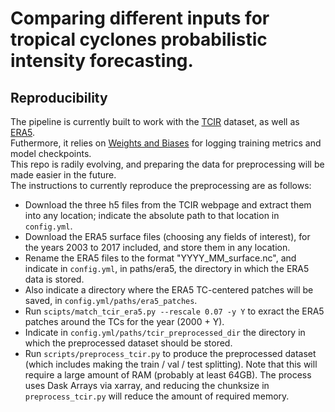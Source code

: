 # Comparing different inputs for tropical cyclones probabilistic intensity forecasting.
## Reproducibility
The pipeline is currently built to work with the [TCIR](https://www.csie.ntu.edu.tw/~htlin/program/TCIR/) dataset, as well as [ERA5](https://cds.climate.copernicus.eu/cdsapp#!/dataset/reanalysis-era5-pressure-levels?tab=overview).  
Futhermore, it relies on [Weights and Biases](https://wandb.ai/site) for logging training metrics and model checkpoints.  
This repo is radily evolving, and preparing the data for preprocessing will be made easier in the future.  
The instructions to currently reproduce the preprocessing are as follows:  
* Download the three h5 files from the TCIR webpage and extract them into any location; indicate the absolute path to that location in ```config.yml```.
* Download the ERA5 surface files (choosing any fields of interest), for the years 2003 to 2017 included, and store them in any location.
* Rename the ERA5 files to the format "YYYY_MM_surface.nc", and indicate in ```config.yml```, in paths/era5, the directory in which the ERA5 data is stored.
* Also indicate a directory where the ERA5 TC-centered patches will be saved, in ```config.yml/paths/era5_patches```.
* Run ```scipts/match_tcir_era5.py --rescale 0.07 -y Y``` to exract the ERA5 patches around the TCs for the year (2000 + Y).
* Indicate in ```config.yml/paths/tcir_preprocessed_dir``` the directory in which the preprocessed dataset should be stored.
* Run ```scripts/preprocess_tcir.py``` to produce the preprocessed dataset (which includes making the train / val / test splitting). Note that this will require a large amount of RAM (probably at least 64GB). The process uses Dask Arrays via xarray, and reducing the chunksize in ```preprocess_tcir.py``` will reduce the amount of required memory.
